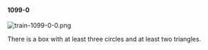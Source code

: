 #### 1099-0
![train-1099-0-0.png](https://github.com/lil-lab/nlvr/raw/master/nlvr/train/images/47/train-1099-0-0.png "train-1099-0-0.png")

There is a box with at least three circles and at least two triangles.